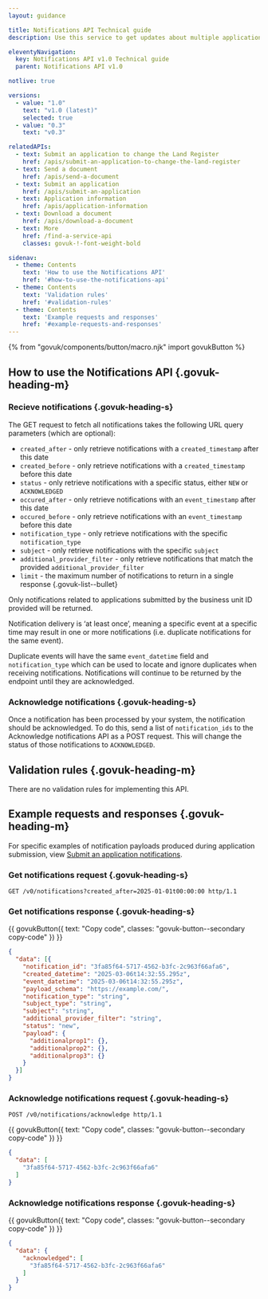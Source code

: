 ```yaml
---
layout: guidance

title: Notifications API Technical guide
description: Use this service to get updates about multiple applications submitted by the same business unit.

eleventyNavigation:
  key: Notifications API v1.0 Technical guide
  parent: Notifications API v1.0

notlive: true

versions:
  - value: "1.0"
    text: "v1.0 (latest)"
    selected: true
  - value: "0.3"
    text: "v0.3"

relatedAPIs:
  - text: Submit an application to change the Land Register
    href: /apis/submit-an-application-to-change-the-land-register 
  - text: Send a document
    href: /apis/send-a-document
  - text: Submit an application
    href: /apis/submit-an-application
  - text: Application information
    href: /apis/application-information
  - text: Download a document
    href: /apis/download-a-document
  - text: More
    href: /find-a-service-api
    classes: govuk-!-font-weight-bold

sidenav:
  - theme: Contents
    text: 'How to use the Notifications API'
    href: '#how-to-use-the-notifications-api'
  - theme: Contents
    text: 'Validation rules'
    href: '#validation-rules'
  - theme: Contents
    text: 'Example requests and responses'
    href: '#example-requests-and-responses'
---
```

{% from "govuk/components/button/macro.njk" import govukButton %}

<section>

## How to use the Notifications API {.govuk-heading-m}

### Recieve notifications {.govuk-heading-s}

The GET request to fetch all notifications takes the following URL query parameters (which are optional):

- `created_after` - only retrieve notifications with a `created_timestamp` after this date
- `created_before` - only retrieve notifications with a `created_timestamp` before this date
- `status` - only retrieve notifications with a specific status, either `NEW` or `ACKNOWLEDGED`
- `occured_after` - only retrieve notifications with an `event_timestamp` after this date
- `occured_before` - only retrieve notifications with an `event_timestamp` before this date
- `notification_type` - only retrieve notifications with the specific `notification_type`
- `subject` - only retrieve notifications with the specific `subject`
- `additional_provider_filter` - only retrieve notifications that match the provided `additional_provider_filter`
- `limit` - the maximum number of notifications to return in a single response
{.govuk-list--bullet}

Only notifications related to applications submitted by the business unit ID provided will be returned.

Notification delivery is ‘at least once’, meaning a specific event at a specific time may result in one or more notifications (i.e. duplicate notifications for the same event).

Duplicate events will have the same `event_datetime` field and `notification_type` which can be used to locate and ignore duplicates when receiving notifications. Notifications will continue to be returned by the endpoint until they are acknowledged.

### Acknowledge notifications {.govuk-heading-s}

Once a notification has been processed by your system, the notification should be acknowledged. To do this, send a list of `notification_ids` to the Acknowledge notifications API as a POST request. This will change the status of those notifications to `ACKNOWLEDGED`.

</section>
<section>

## Validation rules {.govuk-heading-m}

There are no validation rules for implementing this API.

</section>
<section>

## Example requests and responses {.govuk-heading-m}

For specific examples of notification payloads produced during application submission, view [Submit an application notifications](/apis/submit-an-application).

### Get notifications request {.govuk-heading-s}

`GET /v0/notifications?created_after=2025-01-01t00:00:00 http/1.1`

### Get notifications response {.govuk-heading-s}

<div class="code-wrapper">
{{ govukButton({ text: "Copy code", classes: "govuk-button--secondary copy-code" }) }}

```json
{
  "data": [{
    "notification_id": "3fa85f64-5717-4562-b3fc-2c963f66afa6",
    "created_datetime": "2025-03-06t14:32:55.295z",
    "event_datetime": "2025-03-06t14:32:55.295z",
    "payload_schema": "https://example.com/",
    "notification_type": "string",
    "subject_type": "string",
    "subject": "string",
    "additional_provider_filter": "string",
    "status": "new",
    "payload": {
      "additionalprop1": {},
      "additionalprop2": {},
      "additionalprop3": {}
    }
  }]
}
```

</div>

### Acknowledge notifications request {.govuk-heading-s}

`POST /v0/notifications/acknowledge http/1.1`

<div class="code-wrapper">
{{ govukButton({ text: "Copy code", classes: "govuk-button--secondary copy-code" }) }}

```json
{
  "data": [
    "3fa85f64-5717-4562-b3fc-2c963f66afa6"
  ]
}
```
</div>

### Acknowledge notifications response {.govuk-heading-s}

<div class="code-wrapper">
{{ govukButton({ text: "Copy code", classes: "govuk-button--secondary copy-code" }) }}

```json
{
  "data": {
    "acknowledged": [
      "3fa85f64-5717-4562-b3fc-2c963f66afa6"
    ]
  }
}
```
</div>

</section>
